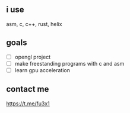 ## i use
asm, c, c++, rust, helix

## goals
- [ ] opengl project
- [ ] make freestanding programs with c and asm
- [ ] learn gpu acceleration

## contact me
https://t.me/fu3x1